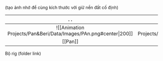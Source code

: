 (tạo ảnh nhớ để cùng kích thước với giữ nền đất cố định)

|          .                                            .          |       .                                            .       |
| :--------------------------------------------------------------: | :--------------------------------------------------------: |
| ![[Animation Projects/Pan&Beri/Data/Images/PAn.png#center\|200]] | ![[Animation Projects/Pan&Beri/Data/Images/beri.png\|130]] |
|                          [[Pan]]                          |                       [[Beri]]                       |
Bộ rig (folder link)




